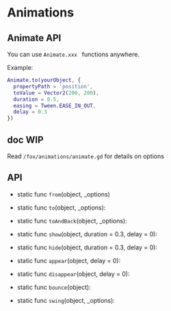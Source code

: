 # Animations

## Animate API

You can use `Animate.xxx ` functions anywhere.

Example:

```gd
Animate.to(yourObject, {
  propertyPath = 'position',
  toValue = Vector2(200, 200),
  duration = 0.5,
  easing = Tween.EASE_IN_OUT,
  delay = 0.3
})
```

## doc WIP

Read `/fox/animations/animate.gd` for details on options

## API

- static func `from`(object, \_options)

- static func `to`(object, \_options):

- static func `toAndBack`(object, \_options):

- static func `show`(object, duration = 0.3, delay = 0):

- static func `hide`(object, duration = 0.3, delay = 0):

- static func `appear`(object, delay = 0):

- static func `disappear`(object, delay = 0):

- static func `bounce`(object):

- static func `swing`(object, \_options):
